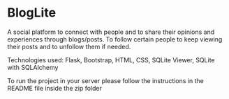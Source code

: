 # BlogLite
A social platform to connect with people and to share their opinions and
experiences through blogs/posts. To follow certain people to keep viewing their posts
and to unfollow them if needed.

Technologies used: Flask, Bootstrap, HTML, CSS, SQLite Viewer, SQLite with SQLAlchemy

To run the project in your server please follow the instructions in the README file inside the zip folder
